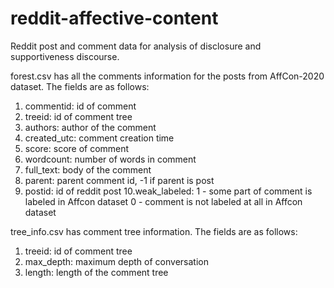 # reddit-affective-content
Reddit post and comment data for analysis of disclosure and supportiveness discourse.

forest.csv has all the comments information for the posts from AffCon-2020 dataset. 
The fields are as follows:
1. commentid: id of comment
2. treeid: id of comment tree
3. authors: author of the comment
4. created_utc: comment creation time
5. score: score of comment
6. wordcount: number of words in comment
7. full_text: body of the comment
8. parent: parent comment id, -1 if parent is post
9. postid: id of reddit post
10.weak_labeled: 1 - some part of comment is labeled in Affcon dataset
              0 - comment is not labeled at all in Affcon dataset


tree_info.csv has comment tree information.
The fields are as follows:
1. treeid: id of comment tree
2. max_depth: maximum depth of conversation
3. length: length of the comment tree
